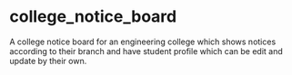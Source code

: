 # college_notice_board

A college notice board for an engineering college which shows notices according to their branch and have student profile which can be edit and update by their own.
